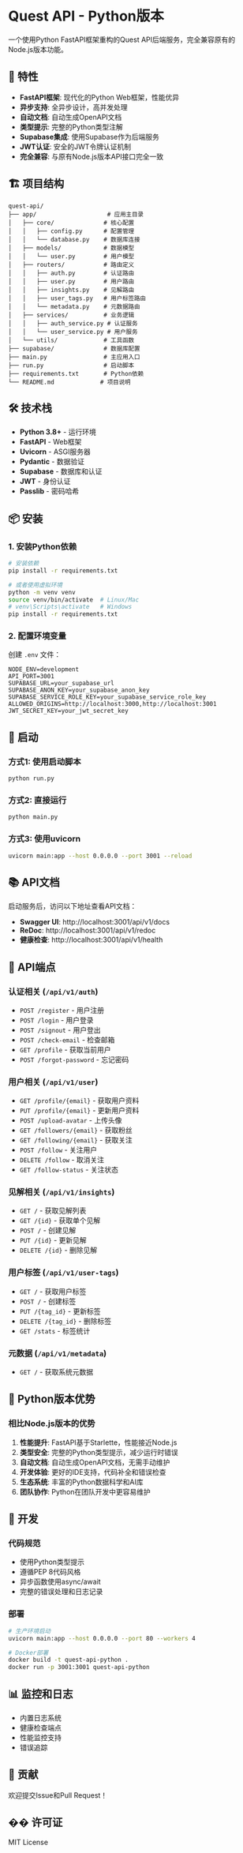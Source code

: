 # Quest API - Python版本

一个使用Python FastAPI框架重构的Quest API后端服务，完全兼容原有的Node.js版本功能。

## 🚀 特性

- **FastAPI框架**: 现代化的Python Web框架，性能优异
- **异步支持**: 全异步设计，高并发处理
- **自动文档**: 自动生成OpenAPI文档
- **类型提示**: 完整的Python类型注解
- **Supabase集成**: 使用Supabase作为后端服务
- **JWT认证**: 安全的JWT令牌认证机制
- **完全兼容**: 与原有Node.js版本API接口完全一致

## 🏗️ 项目结构

```
quest-api/
├── app/                    # 应用主目录
│   ├── core/              # 核心配置
│   │   ├── config.py      # 配置管理
│   │   └── database.py    # 数据库连接
│   ├── models/            # 数据模型
│   │   └── user.py        # 用户模型
│   ├── routers/           # 路由定义
│   │   ├── auth.py        # 认证路由
│   │   ├── user.py        # 用户路由
│   │   ├── insights.py    # 见解路由
│   │   ├── user_tags.py   # 用户标签路由
│   │   └── metadata.py    # 元数据路由
│   ├── services/          # 业务逻辑
│   │   ├── auth_service.py # 认证服务
│   │   └── user_service.py # 用户服务
│   └── utils/             # 工具函数
├── supabase/              # 数据库配置
├── main.py                # 主应用入口
├── run.py                 # 启动脚本
├── requirements.txt       # Python依赖
└── README.md             # 项目说明
```

## 🛠️ 技术栈

- **Python 3.8+** - 运行环境
- **FastAPI** - Web框架
- **Uvicorn** - ASGI服务器
- **Pydantic** - 数据验证
- **Supabase** - 数据库和认证
- **JWT** - 身份认证
- **Passlib** - 密码哈希

## 📦 安装

### 1. 安装Python依赖

```bash
# 安装依赖
pip install -r requirements.txt

# 或者使用虚拟环境
python -m venv venv
source venv/bin/activate  # Linux/Mac
# venv\Scripts\activate   # Windows
pip install -r requirements.txt
```

### 2. 配置环境变量

创建 `.env` 文件：

```env
NODE_ENV=development
API_PORT=3001
SUPABASE_URL=your_supabase_url
SUPABASE_ANON_KEY=your_supabase_anon_key
SUPABASE_SERVICE_ROLE_KEY=your_supabase_service_role_key
ALLOWED_ORIGINS=http://localhost:3000,http://localhost:3001
JWT_SECRET_KEY=your_jwt_secret_key
```

## 🚀 启动

### 方式1: 使用启动脚本

```bash
python run.py
```

### 方式2: 直接运行

```bash
python main.py
```

### 方式3: 使用uvicorn

```bash
uvicorn main:app --host 0.0.0.0 --port 3001 --reload
```

## 📚 API文档

启动服务后，访问以下地址查看API文档：

- **Swagger UI**: http://localhost:3001/api/v1/docs
- **ReDoc**: http://localhost:3001/api/v1/redoc
- **健康检查**: http://localhost:3001/api/v1/health

## 🔌 API端点

### 认证相关 (`/api/v1/auth`)

- `POST /register` - 用户注册
- `POST /login` - 用户登录
- `POST /signout` - 用户登出
- `POST /check-email` - 检查邮箱
- `GET /profile` - 获取当前用户
- `POST /forgot-password` - 忘记密码

### 用户相关 (`/api/v1/user`)

- `GET /profile/{email}` - 获取用户资料
- `PUT /profile/{email}` - 更新用户资料
- `POST /upload-avatar` - 上传头像
- `GET /followers/{email}` - 获取粉丝
- `GET /following/{email}` - 获取关注
- `POST /follow` - 关注用户
- `DELETE /follow` - 取消关注
- `GET /follow-status` - 关注状态

### 见解相关 (`/api/v1/insights`)

- `GET /` - 获取见解列表
- `GET /{id}` - 获取单个见解
- `POST /` - 创建见解
- `PUT /{id}` - 更新见解
- `DELETE /{id}` - 删除见解

### 用户标签 (`/api/v1/user-tags`)

- `GET /` - 获取用户标签
- `POST /` - 创建标签
- `PUT /{tag_id}` - 更新标签
- `DELETE /{tag_id}` - 删除标签
- `GET /stats` - 标签统计

### 元数据 (`/api/v1/metadata`)

- `GET /` - 获取系统元数据

## 🌟 Python版本优势

### 相比Node.js版本的优势

1. **性能提升**: FastAPI基于Starlette，性能接近Node.js
2. **类型安全**: 完整的Python类型提示，减少运行时错误
3. **自动文档**: 自动生成OpenAPI文档，无需手动维护
4. **开发体验**: 更好的IDE支持，代码补全和错误检查
5. **生态系统**: 丰富的Python数据科学和AI库
6. **团队协作**: Python在团队开发中更容易维护

## 🔧 开发

### 代码规范

- 使用Python类型提示
- 遵循PEP 8代码风格
- 异步函数使用async/await
- 完整的错误处理和日志记录

### 部署

```bash
# 生产环境启动
uvicorn main:app --host 0.0.0.0 --port 80 --workers 4

# Docker部署
docker build -t quest-api-python .
docker run -p 3001:3001 quest-api-python
```

## 📊 监控和日志

- 内置日志系统
- 健康检查端点
- 性能监控支持
- 错误追踪

## 🤝 贡献

欢迎提交Issue和Pull Request！

## �� 许可证

MIT License
